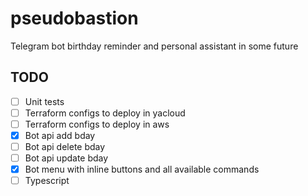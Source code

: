 # pseudobastion

Telegram bot birthday reminder and personal assistant in some future

## TODO

- [ ] Unit tests
- [ ] Terraform configs to deploy in yacloud
- [ ] Terraform configs to deploy in aws
- [x] Bot api add bday
- [ ] Bot api delete bday
- [ ] Bot api update bday
- [x] Bot menu with inline buttons and all available commands
- [ ] Typescript
